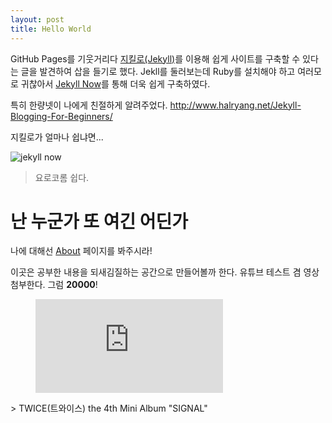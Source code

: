 ```yaml
---
layout: post
title: Hello World
---
```


GitHub Pages를 기웃거리다 <a href="https://jekyllrb.com/" target="_blank">지킬로(Jekyll)</a>를 이용해 쉽게 사이트를 구축할 수 있다는 글을 발견하여 삽을 들기로 했다.
Jekll를 둘러보는데 Ruby를 설치해야 하고 여러모로 귀찮아서 <a href="https://github.com/barryclark/jekyll-now" target="_blank">Jekyll Now</a>를 통해 더욱 쉽게 구축하였다.

특히 한량넷이 나에게 친절하게 알려주었다.
<http://www.halryang.net/Jekyll-Blogging-For-Beginners/>

지킬로가 얼마나 쉽냐면...

![jekyll now](https://raw.githubusercontent.com/barryclark/jekyll-now/master/images/step1.gif)
> 요로코롬 쉽다.

# 난 누군가 또 여긴 어딘가

나에 대해선 [About](/about/) 페이지를 봐주시라!

이곳은 공부한 내용을 되새김질하는 공간으로 만들어볼까 한다. 유튜브 테스트 겸 영상 첨부한다. 그럼 **20000**!

<figure class="video">
  <iframe src="https://www.youtube.com/embed/VQtonf1fv_s?rel=0&amp;showinfo=0" frameborder="0" allowfullscreen="true"></iframe>
</figure>
> TWICE(트와이스) the 4th Mini Album "SIGNAL"